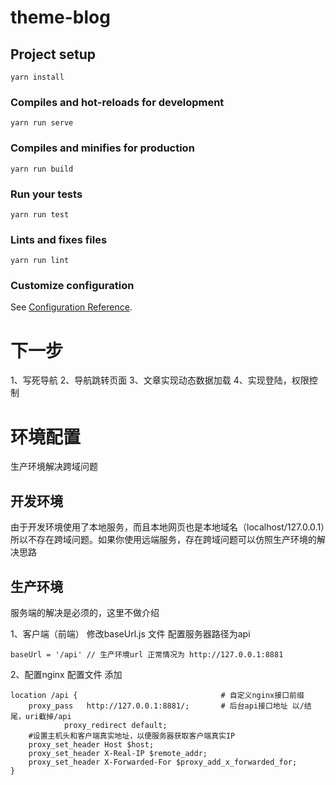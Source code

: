 # theme-blog

## Project setup
```
yarn install
```

### Compiles and hot-reloads for development
```
yarn run serve
```

### Compiles and minifies for production
```
yarn run build
```

### Run your tests
```
yarn run test
```

### Lints and fixes files
```
yarn run lint
```

### Customize configuration
See [Configuration Reference](https://cli.vuejs.org/config/).

# 下一步
1、写死导航
2、导航跳转页面
3、文章实现动态数据加载
4、实现登陆，权限控制



# 环境配置
生产环境解决跨域问题
## 开发环境
由于开发环境使用了本地服务，而且本地网页也是本地域名（localhost/127.0.0.1）所以不存在跨域问题。如果你使用远端服务，存在跨域问题可以仿照生产环境的解决思路
## 生产环境
服务端的解决是必须的，这里不做介绍

1、客户端（前端） 修改baseUrl.js 文件 配置服务器路径为api 
``` 
baseUrl = '/api' // 生产环境url 正常情况为 http://127.0.0.1:8881
```
2、配置nginx 配置文件 添加

```
location /api {                                # 自定义nginx接口前缀
    proxy_pass   http://127.0.0.1:8881/;       # 后台api接口地址 以/结尾，uri截掉/api
            proxy_redirect default;      
    #设置主机头和客户端真实地址，以便服务器获取客户端真实IP
    proxy_set_header Host $host;
    proxy_set_header X-Real-IP $remote_addr;
    proxy_set_header X-Forwarded-For $proxy_add_x_forwarded_for;   
}
```

